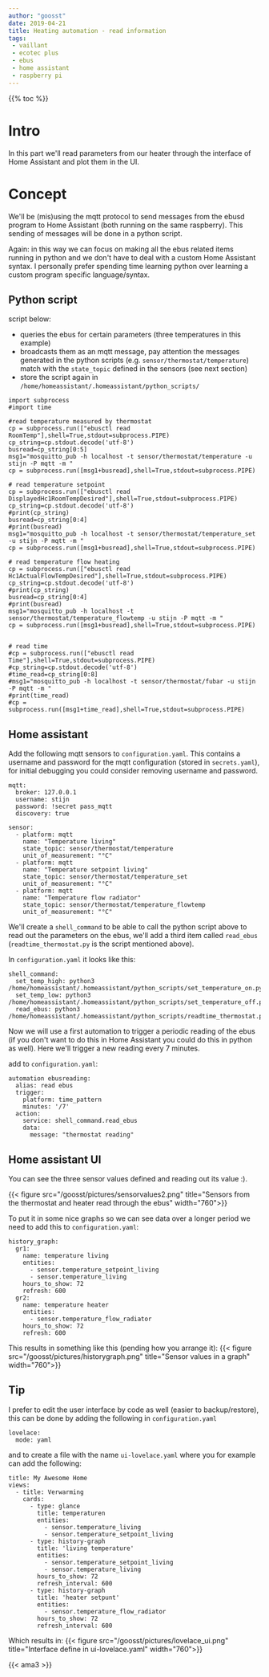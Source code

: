 ```yaml
---
author: "goosst"
date: 2019-04-21
title: Heating automation - read information
tags:
 - vaillant
 - ecotec plus
 - ebus
 - home assistant
 - raspberry pi
---
```


{{% toc %}}

# Intro
In this part we'll read parameters from our heater through the interface of Home Assistant and plot them in the UI.


# Concept

We'll be (mis)using the mqtt protocol to send messages from the ebusd program to Home Assistant (both running on the same raspberry). This sending of messages will be done in a python script.

Again: in this way we can focus on making all the ebus related items running in python and we don't have to deal with a custom Home Assistant syntax. I personally prefer spending time learning python over learning a custom program specific language/syntax. 


## Python script

script below:

* queries the ebus for certain parameters (three temperatures in this example)
* broadcasts them as an mqtt message, pay attention the messages generated in the python scripts (e.g. `sensor/thermostat/temperature`) match with the `state_topic` defined in the sensors (see next section) 
* store the script again in `/home/homeassistant/.homeassistant/python_scripts/`

```
import subprocess
#import time

#read temperature measured by thermostat
cp = subprocess.run(["ebusctl read RoomTemp"],shell=True,stdout=subprocess.PIPE)
cp_string=cp.stdout.decode('utf-8')
busread=cp_string[0:5]
msg1="mosquitto_pub -h localhost -t sensor/thermostat/temperature -u stijn -P mqtt -m "
cp = subprocess.run([msg1+busread],shell=True,stdout=subprocess.PIPE)

# read temperature setpoint
cp = subprocess.run(["ebusctl read DisplayedHc1RoomTempDesired"],shell=True,stdout=subprocess.PIPE)
cp_string=cp.stdout.decode('utf-8')
#print(cp_string)
busread=cp_string[0:4]
#print(busread)
msg1="mosquitto_pub -h localhost -t sensor/thermostat/temperature_set -u stijn -P mqtt -m "
cp = subprocess.run([msg1+busread],shell=True,stdout=subprocess.PIPE)

# read temperature flow heating
cp = subprocess.run(["ebusctl read Hc1ActualFlowTempDesired"],shell=True,stdout=subprocess.PIPE)
cp_string=cp.stdout.decode('utf-8')
#print(cp_string)
busread=cp_string[0:4]
#print(busread)
msg1="mosquitto_pub -h localhost -t sensor/thermostat/temperature_flowtemp -u stijn -P mqtt -m "
cp = subprocess.run([msg1+busread],shell=True,stdout=subprocess.PIPE)


# read time
#cp = subprocess.run(["ebusctl read Time"],shell=True,stdout=subprocess.PIPE)
#cp_string=cp.stdout.decode('utf-8')
#time_read=cp_string[0:8]
#msg1="mosquitto_pub -h localhost -t sensor/thermostat/fubar -u stijn -P mqtt -m "
#print(time_read)
#cp = subprocess.run([msg1+time_read],shell=True,stdout=subprocess.PIPE)
```


## Home assistant

Add the following mqtt sensors to `configuration.yaml`. This contains a username and password for the mqtt configuration (stored in `secrets.yaml`), for initial debugging you could consider removing username and password.

```
mqtt:
  broker: 127.0.0.1
  username: stijn
  password: !secret pass_mqtt
  discovery: true

sensor:
  - platform: mqtt
    name: "Temperature living"
    state_topic: sensor/thermostat/temperature
    unit_of_measurement: "°C"
  - platform: mqtt
    name: "Temperature setpoint living"
    state_topic: sensor/thermostat/temperature_set
    unit_of_measurement: "°C"
  - platform: mqtt
    name: "Temperature flow radiator"
    state_topic: sensor/thermostat/temperature_flowtemp
    unit_of_measurement: "°C"
```

We'll create a `shell_command` to be able to call the python script above to read out the parameters on the ebus, we'll add a third item called `read_ebus` (`readtime_thermostat.py` is the script mentioned above). 

In `configuration.yaml` it looks like this:

```
shell_command:
  set_temp_high: python3 /home/homeassistant/.homeassistant/python_scripts/set_temperature_on.py
  set_temp_low: python3 /home/homeassistant/.homeassistant/python_scripts/set_temperature_off.py
  read_ebus: python3 /home/homeassistant/.homeassistant/python_scripts/readtime_thermostat.py
```

Now we will use a first automation to trigger a periodic reading of the ebus (if you don't want to do this in Home Assistant you could do this in python as well). Here we'll trigger a new reading every 7 minutes.

add to `configuration.yaml`:

```
automation ebusreading:
  alias: read ebus
  trigger:
    platform: time_pattern
    minutes: '/7'
  action:
    service: shell_command.read_ebus
    data:
      message: "thermostat reading"
```



## Home assistant UI

You can see the three sensor values defined and reading out its value :).

{{< figure src="/goosst/pictures/sensorvalues2.png" title="Sensors from the thermostat and heater read through the ebus" width="760">}}


To put it in some nice graphs so we can see data over a longer period we need to add this to `configuration.yaml`:


```
history_graph:
  gr1:
    name: temperature living
    entities:
      - sensor.temperature_setpoint_living
      - sensor.temperature_living
    hours_to_show: 72
    refresh: 600
  gr2:
    name: temperature heater
    entities:
      - sensor.temperature_flow_radiator
    hours_to_show: 72
    refresh: 600
```

This results in something like this (pending how you arrange it):
{{< figure src="/goosst/pictures/historygraph.png" title="Sensor values in a graph" width="760">}}

## Tip

I prefer to edit the user interface by code as well (easier to backup/restore), this can be done by adding the following in `configuration.yaml`

```
lovelace:
  mode: yaml
```

and to create a file with the name `ui-lovelace.yaml` where you for example can add the following:

```
title: My Awesome Home
views:
  - title: Verwarming
    cards:
      - type: glance
        title: temperaturen
        entities:
          - sensor.temperature_living
          - sensor.temperature_setpoint_living
      - type: history-graph
        title: 'living temperature'
        entities:
          - sensor.temperature_setpoint_living
          - sensor.temperature_living
        hours_to_show: 72
        refresh_interval: 600
      - type: history-graph
        title: 'heater setpunt'
        entities:
          - sensor.temperature_flow_radiator
        hours_to_show: 72
        refresh_interval: 600
```

Which results in:
{{< figure src="/goosst/pictures/lovelace_ui.png" title="Interface define in ui-lovelace.yaml" width="760">}}

{{< ama3 >}}

